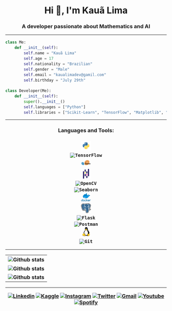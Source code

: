 <h1 align="center">Hi 👋, I'm Kauã Lima</h1>
<h3 align="center">A developer passionate about Mathematics and AI</h3>

------

```python
class Me:
    def __init__(self):
        self.name = "Kauã Lima"
        self.age = 17
        self.nationality = "Brazilian"
        self.gender = "Male"
        self.email = "kaualimadev@gamil.com"
        self.birthday = "July 29th"

class Developer(Me):
    def __init__(self):
        super().__init__()
        self.languages = ["Python"]
        self.libraries = ["Scikit-Learn", "TensorFlow", "Matplotlib", "Pandas"]
```

----

<h3 align="center">Languages and Tools:<h3/>
<div align="center">
<code><img
    height="30"
    src="https://raw.githubusercontent.com/github/explore/80688e429a7d4ef2fca1e82350fe8e3517d3494d/topics/python/python.png"
    alt="Python"/>
</code>
<code><img
    height="30"
    src="https://www.vectorlogo.zone/logos/tensorflow/tensorflow-icon.svg"
    alt="TensorFlow"/>
</code>
<code><img
    height="30"
    src="https://raw.githubusercontent.com/github/explore/80688e429a7d4ef2fca1e82350fe8e3517d3494d/topics/scikit-learn/scikit-learn.png"
    alt="Scikit-Learn"/>
</code>
<code><img
    height="30"
    src="https://raw.githubusercontent.com/devicons/devicon/2ae2a900d2f041da66e950e4d48052658d850630/icons/pandas/pandas-original.svg"
    alt="Pandas"/>
</code>
<code><img
    height="30"
    src="https://www.vectorlogo.zone/logos/opencv/opencv-icon.svg"
    alt="OpenCV"/>
</code>
<code><img
    height="30"
    src="https://seaborn.pydata.org/_images/logo-mark-lightbg.svg"
    alt="Seaborn"/>
</code>
<code><img
    height="30"
    src="https://raw.githubusercontent.com/github/explore/80688e429a7d4ef2fca1e82350fe8e3517d3494d/topics/docker/docker.png"
    alt="Docker"/>
</code>
<code><img
    height="30"
    src="https://raw.githubusercontent.com/github/explore/80688e429a7d4ef2fca1e82350fe8e3517d3494d/topics/postgresql/postgresql.png"
    alt="Postgres"/>
</code>
<code><img
    height="30"
    src="https://www.vectorlogo.zone/logos/pocoo_flask/pocoo_flask-icon.svg"
    alt="Flask"/>
</code>
<code><img
    height="30"
    src="https://www.vectorlogo.zone/logos/getpostman/getpostman-icon.svg"
    alt="Postman"/>
</code><code><img
    height="30"
    src="https://raw.githubusercontent.com/devicons/devicon/master/icons/linux/linux-original.svg"
    alt="Linux"/>
</code><code><img
    height="30"
    src="https://www.vectorlogo.zone/logos/git-scm/git-scm-icon.svg"
    alt="Git"/>
</code>
</div>

----

<table>
    <tr>
        <td align="center">
            <img
                align="center"
                src="https://github-readme-stats.vercel.app/api/top-langs?username=kaualimaa&show_icons=true&locale=en&layout=compact&theme=dracula"
                alt="Github stats"
            />
        </td>
    </tr>
    <tr>
        <td align="center">
            <img
                align="center"
                src="https://github-readme-stats.vercel.app/api?username=kaualimaa&show_icons=true&locale=en&theme=dracula"
                alt="Github stats"
            />
        </td>
    </tr>
    <tr>
        <td align="center">
            <img
                align="center"
                src="https://github-readme-streak-stats.herokuapp.com/?user=kaualimaa&theme=dracula"
                alt="Github stats"
            />
        </td>
    </tr>
</table>

----
<div align="center">

[![Linkedin](https://img.shields.io/badge/LinkedIn-0077B5?style=for-the-badge&logo=linkedin&logoColor=white
)](https://www.linkedin.com/in/kaua-lima/)
[![Kaggle](https://img.shields.io/badge/Kaggle-20BEFF?style=for-the-badge&logo=Kaggle&logoColor=white)](https://www.kaggle.com/kaualimadev)
[![Instagram](https://img.shields.io/badge/Instagram-E4405F?style=for-the-badge&logo=instagram&logoColor=white
)](https://www.instagram.com/kaualimadev/)
[![Twitter](https://img.shields.io/badge/Twitter-1DA1F2?style=for-the-badge&logo=twitter&logoColor=white)](https://twitter.com/kaualimadev)
[![Gmail](https://img.shields.io/badge/Gmail-D14836?style=for-the-badge&logo=gmail&logoColor=white
)](mailto:kaualimadev@gmail.com)
[![Youtube](https://img.shields.io/badge/YouTube-FF0000?style=for-the-badge&logo=youtube&logoColor=white)](https://www.youtube.com/channel/UCrjwgVR-_e4tFPhOutC9F9A)
[![Spotify](https://img.shields.io/badge/Spotify-1ED760?&style=for-the-badge&logo=spotify&logoColor=white
)](https://open.spotify.com/user/r41lge9dobl6x7smg65d4o5fr)

</div>